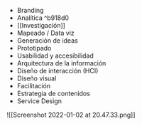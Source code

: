 - Branding
- Analítica ^b918d0
- [[Investigación]]
- Mapeado / Data viz
- Generación de ideas
- Prototipado
- Usabilidad y accesibilidad
- Arquitectura de la información
- Diseño de interacción (HCI)
- Diseño visual
- Facilitación
- Estrategia de contenidos
- Service Design

![[Screenshot 2022-01-02 at 20.47.33.png]]